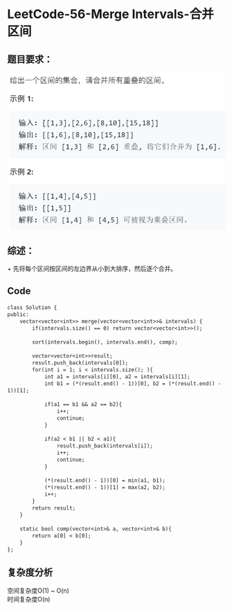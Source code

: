 # LeetCode-56-Merge Intervals-合并区间

## 题目要求：
![avatar](https://github.com/JakeChanFangZiyuan20/MyLeetCode/blob/master/img/56.png)

## 综述：  
\+ 先将每个区间按区间的左边界从小到大排序，然后逐个合并。  

## Code
```
class Solution {
public:
    vector<vector<int>> merge(vector<vector<int>>& intervals) {
        if(intervals.size() == 0) return vector<vector<int>>();

        sort(intervals.begin(), intervals.end(), comp);
        
        vector<vector<int>>result;
        result.push_back(intervals[0]);
        for(int i = 1; i < intervals.size(); ){
            int a1 = intervals[i][0], a2 = intervals[i][1];
            int b1 = (*(result.end() - 1))[0], b2 = (*(result.end() - 1))[1];

            if(a1 == b1 && a2 == b2){
                i++;
                continue;
            }

            if(a2 < b1 || b2 < a1){
                result.push_back(intervals[i]);
                i++;
                continue;
            }
            
            (*(result.end() - 1))[0] = min(a1, b1);
            (*(result.end() - 1))[1] = max(a2, b2);
            i++;
        }
        return result;
    }

    static bool comp(vector<int>& a, vector<int>& b){
        return a[0] < b[0];
    }
};
```


## 复杂度分析
空间复杂度O(1) ~ O(n)  
时间复杂度O(n)


